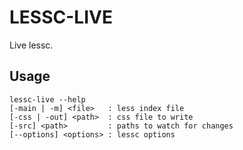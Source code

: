 
LESSC-LIVE
==========
Live lessc.


## Usage
```
lessc-live --help
[-main | -m] <file>   : less index file
[-css | -out] <path>  : css file to write
[-src] <path>         : paths to watch for changes
[--options] <options> : lessc options
```
